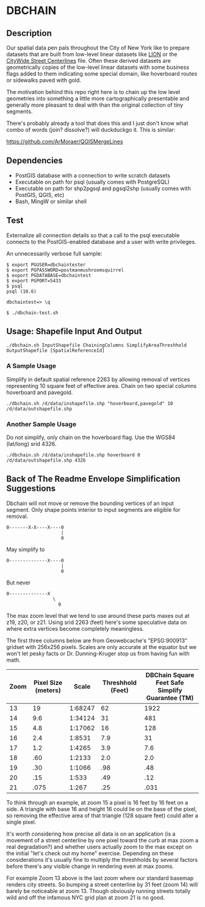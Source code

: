 # DBCHAIN


## Description

Our spatial data pen pals throughout the City of New York like to prepare 
datasets that are built from low-level linear datasets like 
[LION](https://github.com/mattyschell/nyc-spatial-rolodex/wiki/Lion) or the 
[CityWide Street Centerlines](https://github.com/CityOfNewYork/nyc-geo-metadata/blob/master/Metadata/Metadata_StreetCenterline.md) 
file.  Often these derived datasets are geometrically copies of the low-level 
linear datasets with some business flags added to them indicating some special 
domain, like hoverboard routes or sidewalks paved with gold.

The motivation behind this repo right here is to chain up the low level 
geometries into something a little more cartographically presentable and 
generally more pleasant to deal with than the original collection of tiny
segments.

There's probably already a tool that does this and I just don't know what combo
of words (join? dissolve?) will duckduckgo it.  This is similar:

https://github.com/ArMoraer/QGISMergeLines



## Dependencies

* PostGIS database with a connection to write scratch datasets
* Executable on path for psql (usually comes with PostgreSQL)
* Executable on path for shp2pgsql and pgsql2shp (usually comes with PostGIS, QGIS, etc)  
* Bash, MingW or similar shell


## Test

Externalize all connection details so that a call to the psql executable 
connects to the PostGIS-enabled database and a user with write privileges.

An unnecessarily verbose full sample:

```
$ export PGUSER=dbchaintester
$ export PGPASSWORD=postmanmushroomsquirrel
$ export PGDATABASE=dbchaintest
$ export PGPORT=5433
$ psql
psql (10.6)

dbchaintest=> \q

$ ./dbchain-test.sh
```

## Usage: Shapefile Input And Output

```
./dbchain.sh InputShapefile ChainingColumns SimplifyAreaThreshhold OutputShapefile [SpatialReferenceId]
```

### A Sample Usage 

Simplify in default spatial reference 2263 by allowing removal of vertices 
representing 10 square feet of effective area.  Chain on two special columns
hoverboard and pavegold.

```
./dbchain.sh /d/data/inshapefile.shp "hoverboard,pavegold" 10 /d/data/outshapefile.shp
```

### Another Sample Usage 

Do not simplify, only chain on the hoverboard flag. Use the WGS84 (lat/long) srid 4326.

```
./dbchain.sh /d/data/inshapefile.shp hoverboard 0 /d/data/outshapefile.shp 4326
 ```

## Back of The Readme Envelope Simplification Suggestions

Dbchain will not move or remove the bounding vertices of an input segment.  Only
shape points interior to input segments are eligible for removal.

```
0-------X-X----X----0  
                    |
                    0
```
May simplify to
```
0--------------X----0
                    |
                    0
```
But never
```
0--------------X 
                 \   
                   0
```

The max zoom level that we tend to use around these parts maxes out at z19, z20, 
or z21.  Using srid 2263 (feet) here's some speculative data on where extra 
vertices become completely meaningless.

The first three columns below are from Geowebcache's "EPSG:900913" gridset with
256x256 pixels.  Scales are only accurate at the equator but we won't let pesky 
facts or Dr. Dunning-Kruger stop us from having fun with math.

| Zoom | Pixel Size (meters) | Scale | Threshhold (Feet) | DBChain Square Feet Safe Simplify Guarantee (TM) |
| --- | --- | --- | --- | --- |
| 13 | 19 | 1:68247 | 62 | 1922 |
| 14 | 9.6 | 1:34124 | 31 | 481 |
| 15 | 4.8 | 1:17062 | 16 | 128 |
| 16 | 2.4 | 1:8531 | 7.9 | 31 |
| 17 | 1.2 | 1:4265 | 3.9 | 7.6 |
| 18 | .60 | 1:2133 | 2.0 | 2.0 |
| 19 | .30 | 1:1066 | .98 | .48 |
| 20 | .15 | 1:533 | .49 | .12 |
| 21 | .075 | 1:267 | .25 | .031 |

To think through an example, at zoom 15 a pixel is 16 feet by 16 feet on a side.
A triangle with base 16 and height 16 could lie on the base of the pixel, so 
removing the effective area of that triangle (128 square feet) could alter a 
single pixel.  

It's worth considering how precise all data is on an application (is a movement 
of a street centerline by one pixel toward the curb at max zoom a real 
degradation?) and whether users actually zoom to the max except on the initial 
"let's check out my home" exercise.  Depending on these considerations it's 
usually fine to multiply the threshholds by several factors before there's any 
visible change in rendering even at max zooms.  

For example Zoom 13 above is the last zoom where our standard basemap renders 
city streets. So bumping a street centerline by 31 feet (zoom 14) will barely be
noticeable at zoom 13. Though obviously running streets totally wild and off the 
infamous NYC grid plan at zoom 21 is no good.